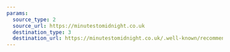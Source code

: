 ```yaml
---
params:
  source_type: 2
  source_url: https://minutestomidnight.co.uk
  destination_type: 3
  destination_url: https://minutestomidnight.co.uk/.well-known/recommendations.opml
---
```

